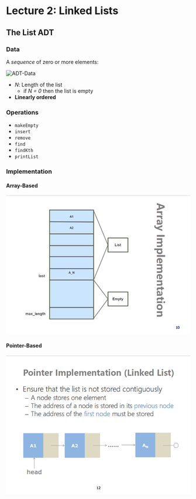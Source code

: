 # Lecture 2: Linked Lists

## The List ADT

### Data

A _sequence_ of zero or more elements:

![ADT-Data](https://latex.codecogs.com/svg.latex?A_1,A_2,A_3,\cdots,A_N)

- _N_: Length of the list
  - if _N = 0_ then the list is empty
- **Linearly ordered**

### Operations

- `makeEmpty`
- `insert`
- `remove`
- `find`
- `findKth`
- `printList` <!-- ??? Why is this s**t needed -->

### Implementation

#### Array-Based

![](./img/link-list-array-based.png)

#### Pointer-Based <!-- ??? -->

![](./img/link-list-pointer-based.png)
